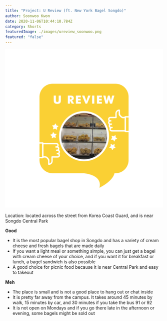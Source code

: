 ```yaml
---
title: "Project: U Review (ft. New York Bagel Songdo)"
author: Soonwoo Kwon
date: 2020-11-06T10:44:10.784Z
category: Shorts
featuredImage: ./images/ureview_soonwoo.png
featured: "false"
---
```

![](images/ureview_soonwoo.png)

Location: located across the street from Korea Coast Guard, and is near Songdo Central Park

**Good**

* It is the most popular bagel shop in Songdo and has a variety of cream cheese and fresh bagels that are made daily
* If you want a light meal or something simple, you can just get a bagel with cream cheese of your choice, and if you want it for breakfast or lunch, a bagel sandwich is also possible
* A good choice for picnic food because it is near Central Park and easy to takeout

**Meh**

* The place is small and is not a good place to hang out or chat inside
* It is pretty far away from the campus. It takes around 45 minutes by walk, 15 minutes by car, and 30 minutes if you take the bus 91 or 92
* It is not open on Mondays and if you go there late in the afternoon or evening, some bagels might be sold out